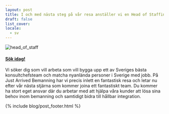 ```yaml
---
layout: post
title: I och med nästa steg på vår resa anställer vi en Head of Staffing med ansvar för arbetarjobb
draft: false
list_cover:
locale:
  - sv
---
```


![head_of_staff](/assets/images/blog/head_of_staff.PNG)

#### [Sök idag!](https://careers.justarrived.se/jobs/32414-head-of-staffing-arbetare)

Vi söker dig som vill arbeta som vill bygga upp ett av Sveriges bästa konsultchefsteam och matcha nyanlända personer i Sverige med jobb. På Just Arrived Bemanning har vi precis inlett en fantastisk resa och letar nu efter vår nästa stjärna som kommer joina ett fantastiskt team. Du kommer ha stort eget ansvar där du arbetar med att hjälpa våra kunder att lösa sina behov inom bemanning och samtidigt bidra till hållbar integration.




{% include blog/post_footer.html %}

